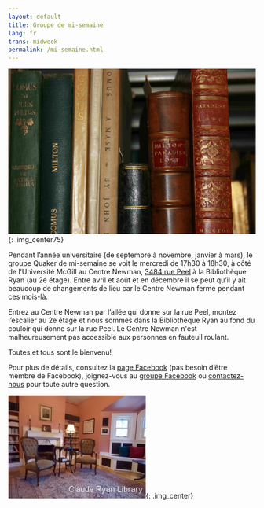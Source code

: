 ```yaml
---
layout: default
title: Groupe de mi-semaine
lang: fr
trans: midweek
permalink: /mi-semaine.html
---
```

![Livres](/assets/images/Ryan-library_books.jpg){: .img_center75}

Pendant l’année universitaire (de septembre à novembre, janvier à mars), le groupe Quaker de mi-semaine se voit le mercredi de 17h30 à 18h30, à côté de l’Université McGill au Centre Newman, [3484 rue Peel](https://goo.gl/maps/MeQqk7m8Hegzx9Sz8) à la <i class="fas fa-book"></i> Bibliothèque Ryan (au 2e étage). Entre avril et août et en décembre il se peut qu’il y ait beaucoup de changements de lieu car le Centre Newman ferme pendant ces mois-là.

Entrez au Centre Newman par l’allée qui donne sur la rue Peel, montez l’escalier au 2e étage et nous sommes dans la Bibliothèque Ryan au fond du couloir qui donne sur la rue Peel. Le Centre Newman n'est malheureusement pas accessible aux personnes en fauteuil roulant.

Toutes et tous sont le bienvenu!

Pour plus de détails, consultez la [page Facebook](https://www.facebook.com/MontrealQuakers/) (pas besoin d’être membre de Facebook), joignez-vous au [groupe Facebook](https://www.facebook.com/groups/mtlmidweek/) ou [contactez-nous](contact-fr.html) pour toute autre question.

![Bibliothèque Ryan](/assets/images/ClaudeRyanLibrary.jpg){: .img_center}
